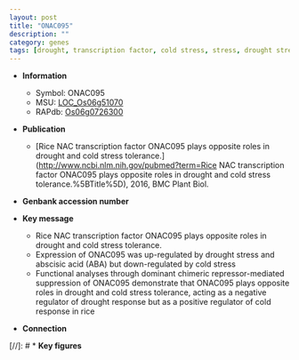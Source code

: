 ```yaml
---
layout: post
title: "ONAC095"
description: ""
category: genes
tags: [drought, transcription factor, cold stress, stress, drought stress, drought stress , abscisic acid, stress tolerance]
---
```


* **Information**  
    + Symbol: ONAC095  
    + MSU: [LOC_Os06g51070](http://rice.uga.edu/cgi-bin/ORF_infopage.cgi?orf=LOC_Os06g51070)  
    + RAPdb: [Os06g0726300](http://rapdb.dna.affrc.go.jp/viewer/gbrowse_details/irgsp1?name=Os06g0726300)  

* **Publication**  
    + [Rice NAC transcription factor ONAC095 plays opposite roles in drought and cold stress tolerance.](http://www.ncbi.nlm.nih.gov/pubmed?term=Rice NAC transcription factor ONAC095 plays opposite roles in drought and cold stress tolerance.%5BTitle%5D), 2016, BMC Plant Biol.

* **Genbank accession number**  

* **Key message**  
    + Rice NAC transcription factor ONAC095 plays opposite roles in drought and cold stress tolerance.
    + Expression of ONAC095 was up-regulated by drought stress and abscisic acid (ABA) but down-regulated by cold stress
    + Functional analyses through dominant chimeric repressor-mediated suppression of ONAC095 demonstrate that ONAC095 plays opposite roles in drought and cold stress tolerance, acting as a negative regulator of drought response but as a positive regulator of cold response in rice

* **Connection**  

[//]: # * **Key figures**  


